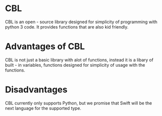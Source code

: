 # CBL 
CBL is an open - source library designed for simplicity of programming with python 3 code. It provides functions that are also kid friendly.

# Advantages of CBL
CBL is not just a basic library with alot of functions, instead it is a libary of built - in variables, functions designed for simplicity of usage with the functions.

# Disadvantages
CBL currently only supports Python, but we promise that Swift will be the next language for the supported type.
